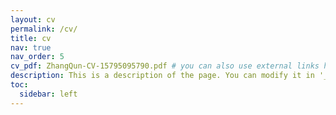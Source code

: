 ```yaml
---
layout: cv
permalink: /cv/
title: cv
nav: true
nav_order: 5
cv_pdf: ZhangQun-CV-15795095790.pdf # you can also use external links here
description: This is a description of the page. You can modify it in '_pages/cv.md'. You can also change or remove the top pdf download button.
toc:
  sidebar: left
---
```

